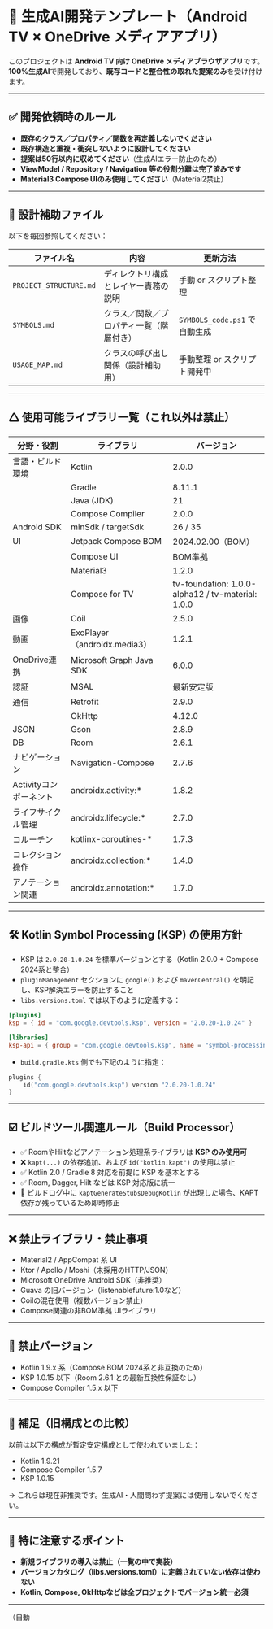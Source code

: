 ﻿# 🤖 生成AI開発テンプレート（Android TV × OneDrive メディアアプリ）

このプロジェクトは **Android TV 向け OneDrive メディアブラウザアプリ**です。
**100%生成AI**で開発しており、**既存コードと整合性の取れた提案のみ**を受け付けます。

---

## ✅ 開発依頼時のルール

* **既存のクラス／プロパティ／関数を再定義しないでください**
* **既存構造と重複・衝突しないように設計してください**
* **提案は50行以内に収めてください**（生成AIエラー防止のため）
* **ViewModel / Repository / Navigation 等の役割分離は完了済みです**
* **Material3 Compose UIのみ使用してください**（Material2禁止）

---

## 📁 設計補助ファイル

以下を毎回参照してください：

| ファイル名                  | 内容                   | 更新方法                     |
| ---------------------- | -------------------- | ------------------------ |
| `PROJECT_STRUCTURE.md` | ディレクトリ構成とレイヤー責務の説明   | 手動 or スクリプト整理            |
| `SYMBOLS.md`           | クラス／関数／プロパティ一覧（階層付き） | `SYMBOLS_code.ps1` で自動生成 |
| `USAGE_MAP.md`         | クラスの呼び出し関係（設計補助用）    | 手動整理 or スクリプト開発中         |

---

## 🛆 使用可能ライブラリ一覧（これ以外は禁止）

| 分野・役割           | ライブラリ                      | バージョン                                             |
| --------------- | -------------------------- | ------------------------------------------------- |
| 言語・ビルド環境        | Kotlin                     | 2.0.0                                             |
|                 | Gradle                     | 8.11.1                                            |
|                 | Java (JDK)                 | 21                                                |
|                 | Compose Compiler           | 2.0.0                                             |
| Android SDK     | minSdk / targetSdk         | 26 / 35                                           |
| UI              | Jetpack Compose BOM        | 2024.02.00（BOM）                                   |
|                 | Compose UI                 | BOM準拠                                             |
|                 | Material3                  | 1.2.0                                             |
|                 | Compose for TV             | tv-foundation: 1.0.0-alpha12 / tv-material: 1.0.0 |
| 画像              | Coil                       | 2.5.0                                             |
| 動画              | ExoPlayer（androidx.media3） | 1.2.1                                             |
| OneDrive連携      | Microsoft Graph Java SDK   | 6.0.0                                             |
| 認証              | MSAL                       | 最新安定版                                             |
| 通信              | Retrofit                   | 2.9.0                                             |
|                 | OkHttp                     | 4.12.0                                            |
| JSON            | Gson                       | 2.8.9                                             |
| DB              | Room                       | 2.6.1                                             |
| ナビゲーション         | Navigation-Compose         | 2.7.6                                             |
| Activityコンポーネント | androidx.activity:\*       | 1.8.2                                             |
| ライフサイクル管理       | androidx.lifecycle:\*      | 2.7.0                                             |
| コルーチン           | kotlinx-coroutines-\*      | 1.7.3                                             |
| コレクション操作        | androidx.collection:\*     | 1.4.0                                             |
| アノテーション関連       | androidx.annotation:\*     | 1.7.0                                             |

---

## 🛠️ Kotlin Symbol Processing (KSP) の使用方針

* KSP は `2.0.20-1.0.24` を標準バージョンとする（Kotlin 2.0.0 + Compose 2024系と整合）
* `pluginManagement` セクションに `google()` および `mavenCentral()` を明記し、KSP解決エラーを防止すること
* `libs.versions.toml` では以下のように定義する：

```toml
[plugins]
ksp = { id = "com.google.devtools.ksp", version = "2.0.20-1.0.24" }

[libraries]
ksp-api = { group = "com.google.devtools.ksp", name = "symbol-processing-api", version.ref = "ksp" }
```

* `build.gradle.kts` 側でも下記のように指定：

```kotlin
plugins {
    id("com.google.devtools.ksp") version "2.0.20-1.0.24"
}
```

---

## ☑️ ビルドツール関連ルール（Build Processor）

* ✅ RoomやHiltなどアノテーション処理系ライブラリは **KSP のみ使用可**
* ❌ `kapt(...)` の依存追加、および `id("kotlin.kapt")` の使用は禁止
* ✅ Kotlin 2.0 / Gradle 8 対応を前提に KSP を基本とする
* ✅ Room, Dagger, Hilt などは KSP 対応版に統一
* 🤚 ビルドログ中に `kaptGenerateStubsDebugKotlin` が出現した場合、KAPT依存が残っているため即時修正

---

## ❌ 禁止ライブラリ・禁止事項

* Material2 / AppCompat 系 UI
* Ktor / Apollo / Moshi（未採用のHTTP/JSON）
* Microsoft OneDrive Android SDK（非推奨）
* Guava の旧バージョン（listenablefuture:1.0など）
* Coilの混在使用（複数バージョン禁止）
* Compose関連の非BOM準拠 UIライブラリ

---

## 🚫 禁止バージョン

* Kotlin 1.9.x 系（Compose BOM 2024系と非互換のため）
* KSP 1.0.15 以下（Room 2.6.1 との最新互換性保証なし）
* Compose Compiler 1.5.x 以下

---

## 🤚 補足（旧構成との比較）

以前は以下の構成が暫定安定構成として使われていました：

* Kotlin 1.9.21
* Compose Compiler 1.5.7
* KSP 1.0.15

→ これらは現在非推奨です。生成AI・人間問わず提案には使用しないでください。

---

## 🚨 特に注意するポイント

* **新規ライブラリの導入は禁止（一覧の中で実装）**
* **バージョンカタログ（libs.versions.toml）に定義されていない依存は使わない**
* **Kotlin, Compose, OkHttpなどは全プロジェクトでバージョン統一必須**

---

（自動
